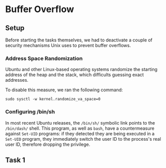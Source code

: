 # Buffer Overflow

## Setup

Before starting the tasks themselves, we had to deactivate a couple of security mechanisms Unix uses to prevent buffer overflows.

### Address Space Randomization

Ubuntu and other Linux-based operating systems randomize the starting address of the heap and the stack, which difficults guessing exact addresses. 

To disable this measure, we ran the following command:

```shell
sudo sysctl -w kernel.randomize_va_space=0
```

### Configuring /bin/sh

In most recent Ubuntu releases, the `/bin/sh/` symbolic link points to the `/bin/dash/` shell. This program, as well as `bash`, have a countermeasure against `Set-UID` programs: if they detected they are being executed in a `Set-UID` program, they immediately switch the user ID to the process's real user ID, therefore dropping the privilege.

## Task 1
